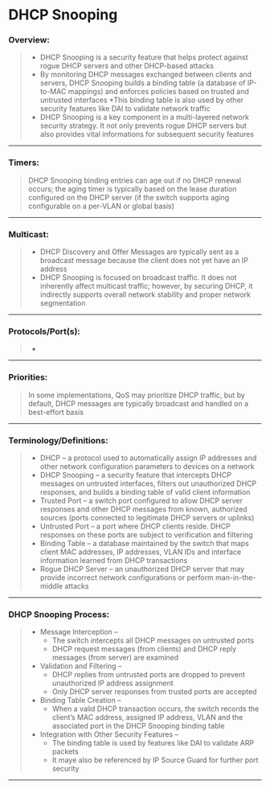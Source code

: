 # DHCP Snooping

### Overview:
> * DHCP Snooping is a security feature that helps protect against rogue DHCP servers and other DHCP-based attacks
> * By monitoring DHCP messages exchanged between clients and servers, DHCP Snooping builds a binding table (a database of IP-to-MAC mappings) and enforces policies based on trusted and untrusted interfaces
> *This binding table is also used by other security features like DAI to validate network traffic
> * DHCP Snooping is a key component in a multi-layered network security strategy. It not only prevents rogue DHCP servers but also provides vital informations for subsequent security features
---
### Timers:
> DHCP Snooping binding entries can age out if no DHCP renewal occurs; the aging timer is typically based on the lease duration configured on the DHCP server (if the switch supports aging configurable on a per-VLAN or global basis)
---
### Multicast:
> * DHCP Discovery and Offer Messages are typically sent as a broadcast message because the client does not yet have an IP address
> * DHCP Snooping is focused on broadcast traffic. It does not inherently affect multicast traffic; however, by securing DHCP, it indirectly supports overall network stability and proper network segmentation
---
### Protocols/Port(s):
> *
---
### Priorities:
> In some implementations, QoS may prioritize DHCP traffic, but by default, DHCP messages are typically broadcast and handled on a best-effort basis
---
### Terminology/Definitions:
> * DHCP – a protocol used to automatically assign IP addresses and other network configuration parameters to devices on a network
> * DHCP Snooping – a security feature that intercepts DHCP messages on untrusted interfaces, filters out unauthorized DHCP responses, and builds a binding table of valid client information
> * Trusted Port – a switch port configured to allow DHCP server responses and other DHCP messages from known, authorized sources (ports connected to legitimate DHCP servers or uplinks)
> * Untrusted Port – a port where DHCP clients reside. DHCP responses on these ports are subject to verification and filtering
> * Binding Table – a database maintained by the switch that maps client MAC addresses, IP addresses, VLAN IDs and interface information learned from DHCP transactions
> * Rogue DHCP Server – an unauthorized DHCP server that may provide incorrect network configurations or perform man-in-the-middle attacks
---
### DHCP Snooping Process:
> * Message Interception –
>   * The switch intercepts all DHCP messages on untrusted ports
>   * DHCP request messages (from clients) and DHCP reply messages (from server) are examined
> * Validation and Filtering –
>   * DHCP replies from untrusted ports are dropped to prevent unauthorized IP address assignment
>   * Only DHCP server responses from trusted ports are accepted
> * Binding Table Creation –
>   * When a valid DHCP transaction occurs, the switch records the client’s MAC address, assigned IP address, VLAN and the associated port in the DHCP Snooping binding table
> * Integration with Other Security Features –
>   * The binding table is used by features like DAI to validate ARP packets
>   * It maye also be referenced by IP Source Guard for further port security
---
